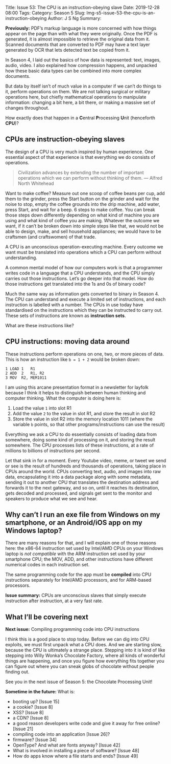 Title: Issue 53: The CPU is an instruction-obeying slave
Date: 2019-12-28 08:00
Tags: 
Category: Season 5
Slug: lmg-s5-issue-53-the-cpu-is-an-instruction-obeying
Author: J S Ng
Summary: 

**Previously:** PDF’s markup language is more concerned with how things appear on the page than with what they were originally. Once the PDF is generated, it is almost impossible to retrieve the original data from it. Scanned documents that are converted to PDF may have a text layer generated by OCR that lets detected text be copied from it.

In Season 4, I laid out the basics of how data is represented: text, images, audio, video. I also explained how compression happens, and unpacked how these basic data types can be combined into more complex documents.

But data by itself isn’t of much value in a computer if we can’t do things to it, perform operations on them. We are not talking surgical or military operations here, but chiefly mathematical operations to manipulate information: changing a bit here, a bit there, or making a massive set of changes throughout.

How exactly does that happen in a **C**entral **P**rocessing **U**nit (henceforth **CPU**)?

## CPUs are instruction-obeying slaves

The design of a CPU is very much inspired by human experience. One essential aspect of that experience is that everything we do consists of operations.

> Civilization advances by extending the number of important operations which we can perform without thinking of them.
— Alfred North Whitehead

Want to make coffee? Measure out one scoop of coffee beans per cup, add them to the grinder, press the Start button on the grinder and wait for the noise to stop, empty the coffee grounds into the drip machine, add water, press Start, and wait for a beep. 6 steps to make coffee. You can break those steps down differently depending on what kind of machine you are using and what kind of coffee you are making. Whatever the outcome we want, if it can’t be broken down into simple steps like that, we would not be able to design, make, and sell household appliances; we would have to be craftsmen (and craftswomen) of that trade.

A CPU is an unconscious operation-executing machine. Every outcome we want must be translated into operations which a CPU can perform without understanding.

A common mental model of how our computers work is that a programmer writes code in a language that a CPU understands, and the CPU simply carries out those instructions. Let’s go deeper into that model. How do those instructions get translated into the 1s and 0s of binary code?

Much the same way as information gets converted to binary in Season 4. The CPU can understand and execute a limited set of instructions, and each instruction is labelled with a number. The CPUs in use today have standardised on the instructions which they can be instructed to carry out. These sets of instructions are known as **instruction sets**.

What are these instructions like?

## CPU instructions: moving data around

These instructions perform operations on one, two, or more pieces of data. This is how an instruction like `b = 1 + 2` would be broken down:

```
1 LOAD 1   R1
2 ADD  2   R1, R2
3 MOV  R2, MEM1011
```

I am using this arcane presentation format in a newsletter for layfolk because I think it helps to distinguish between human thinking and computer thinking. What the computer is doing here is:

1. Load the value `1` into slot R1
2. Add the value `2` to the value in slot R1, and store the result in slot R2
3. Store the value in slot R2 into the memory location 1011 (where the variable `b` points, so that other programs/instructions can use the result)

Everything we ask a CPU to do essentially consists of loading data from somewhere, doing some kind of processing on it, and storing the result somewhere. The CPU processes lists of these instructions, at a rate of millions to billions of instructions per second.

Let that sink in for a moment. Every Youtube video, meme, or tweet we send or see is the result of hundreds and thousands of operations, taking place in CPUs around the world. CPUs converting text, audio, and images into raw data, encapsulating it into a data package along with some metadata, sending it out to another CPU that translates the destination address and forwards it to the next gateway, and so on, until it reaches its destination, gets decoded and processed, and signals get sent to the monitor and speakers to produce what we see and hear.

## Why can’t I run an exe file from Windows on my smartphone, or an Android/iOS app on my Windows laptop?

There are many reasons for that, and I will explain one of those reasons here: the x86-64 instruction set used by Intel/AMD CPUs on your Windows laptop is *not compatible* with the ARM instruction set used by your smartphone CPU; the MOV, ADD, and other instructions have different numerical codes in each instruction set.

The same programming code for the app must be **compiled** into CPU instructions separately for Intel/AMD processors, and for ARM-based processors.

**Issue summary:** CPUs are unconscious slaves that simply execute instruction after instruction, at a very fast rate.

## What I’ll be covering next

**Next issue:** Compiling programming code into CPU instructions

I think this is a good place to stop today. Before we can dig into CPU exploits, we must first unpack what a CPU does. And we are starting slow, because the CPU is ultimately a strange place. Stepping into it is kind of like stepping into Willy Wonka’s Chocolate Factory, where all kinds of wonderful things are happening, and once you figure how everything fits together you can figure out where you can sneak globs of chocolate without people finding out.

See you in the next issue of Season 5: the Chocolate Processing Unit!

**Sometime in the future:** What is:

- booting up? [Issue 15]
- a cookie? [Issue 8]
- XSS? [Issue 8]
- a CDN? [Issue 8]
- a good reason developers write code and give it away for free online? [Issue 21]
- compiling code into an application [Issue 26]?
- firmware? [Issue 34]
- OpenType? And what are fonts anyway? [Issue 42]
- What is involved in installing a piece of software? [Issue 48]
- How do apps know where a file starts and ends? [Issue 49]
